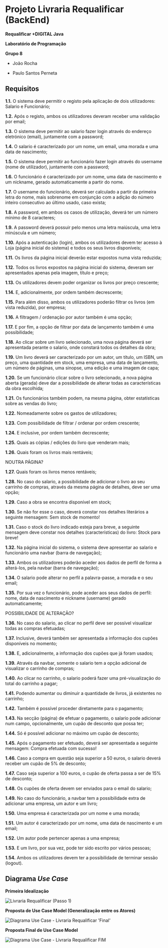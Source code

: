 # Projeto Livraria Requalificar (BackEnd)

__Requalificar +DIGITAL Java__

__Laboratório de Programação__

__Grupo 8__

- João Rocha

- Paulo Santos Perneta


## Requisitos

__1.1.__	O sistema deve permitir o registo pela aplicação de dois utilizadores: Salario e Funcionário;


__1.2.__ Após o registo, ambos os utilizadores deveram receber uma validação por email;


__1.3.__ O sistema deve permitir ao salario fazer login através do endereço eletrónico (email), juntamente com a password;


__1.4.__ O salario é caracterizado por um nome, um email, uma morada e uma data de nascimento;


__1.5.__ O sistema deve permitir ao funcionário fazer login através do username (nome de utilizador), juntamente com a password;


__1.6.__ O funcionário é caracterizado por um nome, uma data de nascimento e um nickname, gerado automaticamente a partir do nome.


__1.7.__	O username do funcionário, deverá ser calculado a partir da primeira letra do nome, mais sobrenome em conjunção com a adição do número inteiro consecutivo ao último usado, caso exista;


__1.8.__	A password, em ambos os casos de utilização, deverá ter um número mínimo de 8 caracteres;


__1.9.__	A password deverá possuir pelo menos uma letra maiúscula, uma letra minúscula e um número;


__1.10.__	Após a autenticação (login), ambos os utilizadores devem ter acesso à Loja (página inicial do sistema) e todos os seus livros disponíveis;


__1.11.__	Os livros da página inicial deverão estar expostos numa vista reduzida;


__1.12.__	Todos os livros expostos na página inicial do sistema, deveram ser apresentados apenas pela imagem, título e preço;


__1.13.__	Os utilizadores devem poder organizar os livros por preço crescente;


__1.14.__	E, adicionalmente, por ordem também decrescente;


__1.15.__	Para além disso, ambos os utilizadores poderão filtrar os livros (em vista reduzida), por empresa;


__1.16.__	A filtragem / ordenação por autor também é uma opção;


__1.17.__	E por fim, a opção de filtrar por data de lançamento também é uma possibilidade;


__1.18.__	Ao clicar sobre um livro selecionado, uma nova página deverá ser apresentada perante o salario, onde constará todos os detalhes da obra;


__1.19.__	Um livro deverá ser caracterizado por um autor, um título, um ISBN, um preço, uma quantidade em stock, uma empresa, uma data de lançamento, um número de páginas, uma sinopse, uma edição e uma imagem de capa;


__1.20.__	Se um funcionário clicar sobre o livro selecionado, a nova página aberta (gerada) deve dar a possibilidade de alterar todas as características da obra escolhida;


__1.21.__	Os funcionários também podem, na mesma página, obter estatísticas sobre as vendas do livro;


__1.22.__	Nomeadamente sobre os gastos de utilizadores;


__1.23.__	Com possibilidade de filtrar / ordenar por ordem crescente;


__1.24.__	E inclusive, por ordem também decrescente;


__1.25.__	Quais as cópias / edições do livro que venderam mais;


__1.26.__	Quais foram os livros mais rentáveis;


NOUTRA PÁGINA?

__1.27.__	Quais foram os livros menos rentáveis;


__1.28.__	No caso do salario, a possibilidade de adicionar o livro ao seu carrinho de compras, através da mesma página de detalhes, deve ser uma opção;


__1.29.__	Caso a obra se encontra disponível em stock;


__1.30.__	Se não for esse o caso, deverá constar nos detalhes literários a seguinte mensagem: Sem stock de momento!


__1.31.__	Caso o stock do livro indicado esteja para breve, a seguinte mensagem deve constar nos detalhes (características) do livro: Stock para breve!


__1.32.__	Na página inicial do sistema, o sistema deve apresentar ao salario e funcionário uma navbar (barra de navegação);


__1.33.__	Ambos os utilizadores poderão aceder aos dados de perfil de forma a alterá-los, pela navbar (barra de navegação);


__1.34.__	O salario pode alterar no perfil a palavra-passe, a morada e o seu email;


__1.35.__	Por sua vez o funcionário, pode aceder aos seus dados de perfil: nome, data de nascimento e nickname (username) gerado automaticamente;

POSSIBILIDADE DE ALTERAÇÃO?


__1.36.__	No caso do salario, ao clicar no perfil deve ser possível visualizar todas as compras efetuadas;


__1.37.__	Inclusive, deverá também ser apresentada a informação dos cupões disponíveis no momento;


__1.38.__	E, adicionalmente, a informação dos cupões que já foram usados;


__1.39.__	Através da navbar, somente o salario tem a opção adicional de visualizar o carrinho de compras;


__1.40.__	Ao clicar no carrinho, o salario poderá fazer uma pré-visualização do total do carrinho a pagar;


__1.41.__	Podendo aumentar ou diminuir a quantidade de livros, já existentes no carrinho;


__1.42.__	Também é possível proceder diretamente para o pagamento;


__1.43.__	Na secção (página) de efetuar o pagamento, o salario pode adicionar num campo, opcionalmente, um cupão de desconto que possa ter;


__1.44.__	Só é possível adicionar no máximo um cupão de desconto;


__1.45.__	Após o pagamento ser efetuado, deverá ser apresentada a seguinte mensagem: Compra efetuada com sucesso!


__1.46.__	Caso a compra em questão seja superior a 50 euros, o salario deverá receber um cupão de 5% de desconto;


__1.47.__	Caso seja superior a 100 euros, o cupão de oferta passa a ser de 15% de desconto;


__1.48.__	Os cupões de oferta devem ser enviados para o email do salario;


__1.49.__	No caso do funcionário, a navbar tem a possibilidade extra de adicionar uma empresa, um autor e um livro;


__1.50.__	Uma empresa é caracterizada por um nome e uma morada;


__1.51.__	Um autor é caracterizado por um nome, uma data de nascimento e um email;


__1.52.__	Um autor pode pertencer apenas a uma empresa;


__1.53.__	E um livro, por sua vez, pode ter sido escrito por vários pessoas;


__1.54.__	Ambos os utilizadores devem ter a possibilidade de terminar sessão (logout).



## Diagrama *Use Case*

__Primeira Idealização__

![Livraria Requalificar (Passo 1)](https://user-images.githubusercontent.com/97111949/159070763-908da997-fc3b-4c92-acae-32a8bbbd1f87.png)


__Proposta de Use Case Model (Generalização entre os Atores)__

![Diagrama Use Case - Livraria Requalificar 'Final'](https://user-images.githubusercontent.com/97111949/159177808-f80d9981-eac1-4de2-9444-7057d6287141.png)


__Proposta Final de Use Case Model__

![Diagrama Use Case - Livraria Requalificar FIM](https://user-images.githubusercontent.com/97111949/159518517-9e143119-dd35-4719-8f24-8ca4e47d47c0.png)
